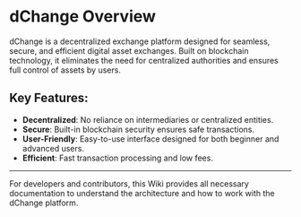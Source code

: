 # dChange Overview

dChange is a decentralized exchange platform designed for seamless, secure, and efficient digital asset exchanges. Built on blockchain technology, it eliminates the need for centralized authorities and ensures full control of assets by users.

## Key Features:
- **Decentralized**: No reliance on intermediaries or centralized entities.
- **Secure**: Built-in blockchain security ensures safe transactions.
- **User-Friendly**: Easy-to-use interface designed for both beginner and advanced users.
- **Efficient**: Fast transaction processing and low fees.

---

For developers and contributors, this Wiki provides all necessary documentation to understand the architecture and how to work with the dChange platform.

